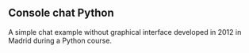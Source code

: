 ## Console chat Python

A simple chat example without graphical interface developed in 2012 in Madrid during a Python course.
